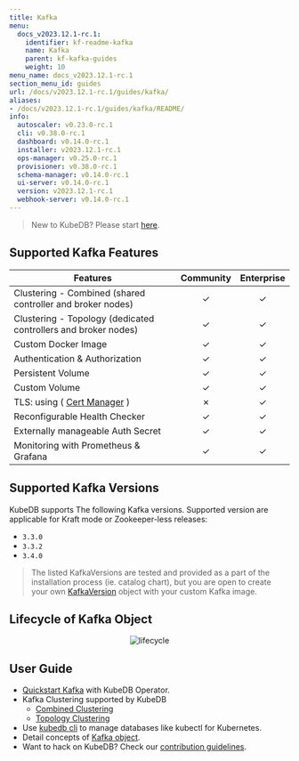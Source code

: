 ```yaml
---
title: Kafka
menu:
  docs_v2023.12.1-rc.1:
    identifier: kf-readme-kafka
    name: Kafka
    parent: kf-kafka-guides
    weight: 10
menu_name: docs_v2023.12.1-rc.1
section_menu_id: guides
url: /docs/v2023.12.1-rc.1/guides/kafka/
aliases:
- /docs/v2023.12.1-rc.1/guides/kafka/README/
info:
  autoscaler: v0.23.0-rc.1
  cli: v0.38.0-rc.1
  dashboard: v0.14.0-rc.1
  installer: v2023.12.1-rc.1
  ops-manager: v0.25.0-rc.1
  provisioner: v0.38.0-rc.1
  schema-manager: v0.14.0-rc.1
  ui-server: v0.14.0-rc.1
  version: v2023.12.1-rc.1
  webhook-server: v0.14.0-rc.1
---
```


> New to KubeDB? Please start [here](/docs/v2023.12.1-rc.1/README).

## Supported Kafka Features


| Features                                                       | Community | Enterprise |
|----------------------------------------------------------------|:---------:|:----------:|
| Clustering - Combined (shared controller and broker nodes)     | &#10003;  |  &#10003;  |
| Clustering - Topology (dedicated controllers and broker nodes) | &#10003;  |  &#10003;  |
| Custom Docker Image                                            | &#10003;  |  &#10003;  |
| Authentication & Authorization                                 | &#10003;  |  &#10003;  |
| Persistent Volume                                              | &#10003;  |  &#10003;  |
| Custom Volume                                                  | &#10003;  |  &#10003;  |
| TLS: using ( [Cert Manager](https://cert-manager.io/docs/) )   | &#10007;  |  &#10003;  |
| Reconfigurable Health Checker                                  | &#10003;  |  &#10003;  |
| Externally manageable Auth Secret                              | &#10003;  |  &#10003;  |
| Monitoring with Prometheus & Grafana                           | &#10003;  |  &#10003;  |

## Supported Kafka Versions

KubeDB supports The following Kafka versions. Supported version are applicable for Kraft mode or Zookeeper-less releases:
- `3.3.0`
- `3.3.2`
- `3.4.0`

> The listed KafkaVersions are tested and provided as a part of the installation process (ie. catalog chart), but you are open to create your own [KafkaVersion](/docs/v2023.12.1-rc.1/guides/kafka/concepts/catalog) object with your custom Kafka image.

## Lifecycle of Kafka Object

<!---
ref : https://cacoo.com/diagrams/4PxSEzhFdNJRIbIb/0281B
--->

<p align="center">
<img alt="lifecycle"  src="/docs/v2023.12.1-rc.1/images/kafka/Kafka-CRD-Lifecycle.png">
</p>

## User Guide 
- [Quickstart Kafka](/docs/v2023.12.1-rc.1/guides/kafka/quickstart/overview/) with KubeDB Operator.
- Kafka Clustering supported by KubeDB
  - [Combined Clustering](/docs/v2023.12.1-rc.1/guides/kafka/clustering/combined-cluster/)
  - [Topology Clustering](/docs/v2023.12.1-rc.1/guides/kafka/clustering/topology-cluster/)
- Use [kubedb cli](/docs/v2023.12.1-rc.1/guides/kafka/cli/cli) to manage databases like kubectl for Kubernetes.
- Detail concepts of [Kafka object](/docs/v2023.12.1-rc.1/guides/kafka/concepts/kafka).
- Want to hack on KubeDB? Check our [contribution guidelines](/docs/v2023.12.1-rc.1/CONTRIBUTING).
